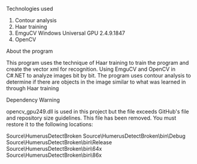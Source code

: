 Technologies used

1. Contour analysis
2. Haar training
3. EmguCV Windows Universal GPU 2.4.9.1847
4. OpenCV

About the program

This program uses the technique of Haar training to train the program and create the vector xml for recognition. Using EmguCV and OpenCV in C#.NET to analyze images bit by bit. The program uses contour analysis to determine if there are objects in the image similar to what was learned in through Haar training

Dependency Warning

opencv_gpu249.dll is used in this project but the file exceeds GitHub's file and repository size guidelines. This file has been removed. You must restore it to the following locations:

Source\HumerusDetectBroken
Source\HumerusDetectBroken\bin\Debug
Source\HumerusDetectBroken\bin\Release
Source\HumerusDetectBroken\bin\64x
Source\HumerusDetectBroken\bin\86x